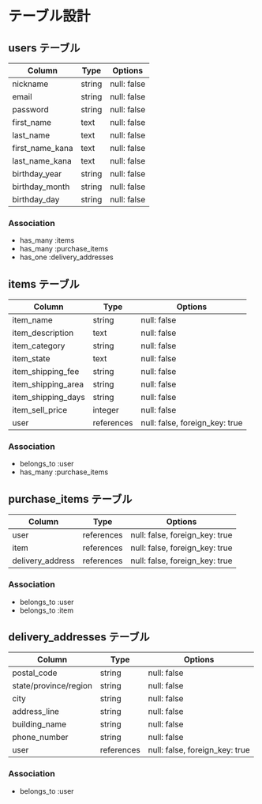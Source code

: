 # テーブル設計

## users テーブル

| Column          | Type   | Options     |
| --------------- | ------ | ----------- |
| nickname        | string | null: false |
| email           | string | null: false |
| password        | string | null: false |
| first_name      | text   | null: false |
| last_name       | text   | null: false |
| first_name_kana | text   | null: false |
| last_name_kana  | text   | null: false |
| birthday_year   | string | null: false |
| birthday_month  | string | null: false |
| birthday_day    | string | null: false |

### Association

- has_many :items
- has_many :purchase_items
- has_one :delivery_addresses

## items テーブル

| Column             | Type       | Options                        |
| ------------------ | ---------- | ------------------------------ |
| item_name          | string     | null: false                    |
| item_description   | text       | null: false                    |
| item_category      | string     | null: false                    |
| item_state         | text       | null: false                    |
| item_shipping_fee  | string     | null: false                    |
| item_shipping_area | string     | null: false                    |
| item_shipping_days | string     | null: false                    |
| item_sell_price    | integer    | null: false                    |
| user               | references | null: false, foreign_key: true |

### Association

- belongs_to :user
- has_many :purchase_items

## purchase_items テーブル

| Column           | Type       | Options                        |
| ---------------- | ---------- | ------------------------------ |
| user             | references | null: false, foreign_key: true |
| item             | references | null: false, foreign_key: true |
| delivery_address | references | null: false, foreign_key: true |

### Association

- belongs_to :user
- belongs_to :item

## delivery_addresses テーブル

| Column                | Type       | Options                        |
| --------------------- | ---------- | ------------------------------ |
| postal_code           | string     | null: false                    |
| state/province/region | string     | null: false                    |
| city                  | string     | null: false                    |
| address_line          | string     | null: false                    |
| building_name         | string     | null: false                    |
| phone_number          | string     | null: false                    |
| user                  | references | null: false, foreign_key: true |

### Association

- belongs_to :user
